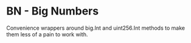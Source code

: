 # BN - Big Numbers

Convenience wrappers around big.Int and uint256.Int methods to make them less of a pain to work with.
